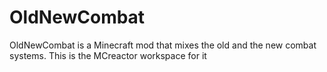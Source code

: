 # OldNewCombat
OldNewCombat is a Minecraft mod that mixes the old and the new combat systems. This is the MCreactor workspace for it
